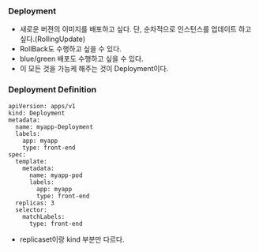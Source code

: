 ### Deployment
- 새로운 버젼의 이미지를 배포하고 싶다. 단, 순차적으로 인스턴스를 업데이트 하고 싶다.(RollingUpdate)
- RollBack도 수행하고 싶을 수 있다.
- blue/green 배포도 수행하고 싶을 수 있다.
- 이 모든 것을 가능케 해주는 것이 Deployment이다.

### Deployment Definition
```
apiVersion: apps/v1
kind: Deployment
metadata:
  name: myapp-Deployment
  labels:
    app: myapp
    type: front-end
spec:
  template:
    metadata:
      name: myapp-pod
      labels:
        app: myapp
        type: front-end
  replicas: 3
  selector:
    matchLabels:
      type: front-end
```
- replicaset이랑 kind 부분만 다르다.
